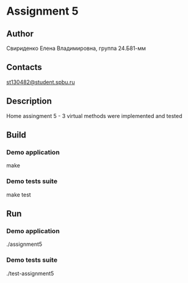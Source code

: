 # Assignment 5

## Author
Свириденко Елена Владимировна, группа 24.Б81-мм

## Contacts
st130482@student.spbu.ru

## Description
Home assingment 5 - 3 virtual methods were implemented and tested 

## Build

### Demo application

make

### Demo tests suite

make test

## Run

### Demo application

./assignment5

### Demo tests suite
./test-assignment5
